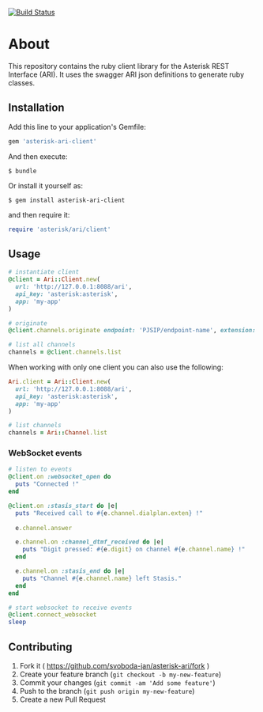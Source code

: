 [![Build Status](https://gitlab.com/asteriskpbx/asterisk-ari/badges/master/build.svg)](https://gitlab.com/asteriskpbx/asterisk-ari/pipelines)

# About

This repository contains the ruby client library for the Asterisk REST Interface (ARI).
It uses the swagger ARI json definitions to generate ruby classes.

## Installation

Add this line to your application's Gemfile:

```ruby
gem 'asterisk-ari-client'
```

And then execute:

    $ bundle

Or install it yourself as:

    $ gem install asterisk-ari-client

and then require it:

```ruby
require 'asterisk/ari/client'
```

## Usage

```ruby
# instantiate client
@client = Ari::Client.new(
  url: 'http://127.0.0.1:8088/ari',
  api_key: 'asterisk:asterisk',
  app: 'my-app'
)

# originate
@client.channels.originate endpoint: 'PJSIP/endpoint-name', extension: 11

# list all channels
channels = @client.channels.list
```

When working with only one client you can also use the following:

```ruby
Ari.client = Ari::Client.new(
  url: 'http://127.0.0.1:8088/ari',
  api_key: 'asterisk:asterisk',
  app: 'my-app'
)

# list channels
channels = Ari::Channel.list
```

### WebSocket events

```ruby
# listen to events
@client.on :websocket_open do
  puts "Connected !"
end

@client.on :stasis_start do |e|
  puts "Received call to #{e.channel.dialplan.exten} !"
  
  e.channel.answer

  e.channel.on :channel_dtmf_received do |e|
    puts "Digit pressed: #{e.digit} on channel #{e.channel.name} !"
  end

  e.channel.on :stasis_end do |e|
    puts "Channel #{e.channel.name} left Stasis."
  end
end

# start websocket to receive events
@client.connect_websocket
sleep
```

## Contributing

1. Fork it ( https://github.com/svoboda-jan/asterisk-ari/fork )
2. Create your feature branch (`git checkout -b my-new-feature`)
3. Commit your changes (`git commit -am 'Add some feature'`)
4. Push to the branch (`git push origin my-new-feature`)
5. Create a new Pull Request
